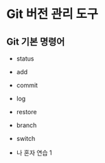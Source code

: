 # Git 버전 관리 도구
## Git 기본 명령어

- status 
- add 
- commit 
- log
- restore
- branch
- switch

- 나 혼자 연습 1